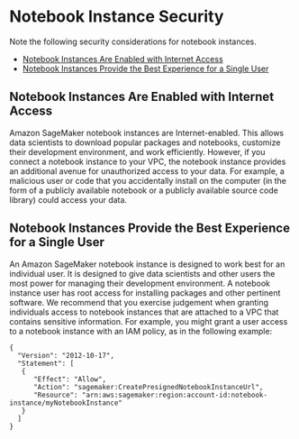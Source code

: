 # Notebook Instance Security<a name="appendix-additional-considerations"></a>

Note the following security considerations for notebook instances\.


+ [Notebook Instances Are Enabled with Internet Access](#appendix-notebook-and-internet-access)
+ [Notebook Instances Provide the Best Experience for a Single User](#appendix-notebook-and-single-user)

## Notebook Instances Are Enabled with Internet Access<a name="appendix-notebook-and-internet-access"></a>

Amazon SageMaker notebook instances are Internet\-enabled\. This allows data scientists to download popular packages and notebooks, customize their development environment, and work efficiently\. However, if you connect a notebook instance to your VPC, the notebook instance provides an additional avenue for unauthorized access to your data\. For example, a malicious user or code that you accidentally install on the computer \(in the form of a publicly available notebook or a publicly available source code library\) could access your data\.

## Notebook Instances Provide the Best Experience for a Single User<a name="appendix-notebook-and-single-user"></a>

An Amazon SageMaker notebook instance is designed to work best for an individual user\. It is designed to give data scientists and other users the most power for managing their development environment\. A notebook instance user has root access for installing packages and other pertinent software\. We recommend that you exercise judgement when granting individuals access to notebook instances that are attached to a VPC that contains sensitive information\. For example, you might grant a user access to a notebook instance with an IAM policy, as in the following example:

```
{
  "Version": "2012-10-17",
  "Statement": [
   {
      "Effect": "Allow",
      "Action": "sagemaker:CreatePresignedNotebookInstanceUrl",
      "Resource": "arn:aws:sagemaker:region:account-id:notebook-instance/myNotebookInstance"
   }
  ]
}
```